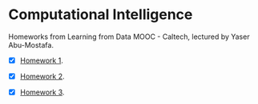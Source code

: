 # Computational Intelligence

Homeworks from Learning from Data MOOC - Caltech, lectured by Yaser Abu-Mostafa.

- [X] [Homework 1](/Activity%201.pdf).

- [X] [Homework 2](/Activity%202.pdf).

- [X] [Homework 3](/Activity%203.pdf).
